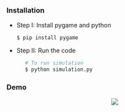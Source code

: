 
### Installation

* Step I: Install pygame and python 

      $ pip install pygame
* Step II: Run the code
```sh
      # To run simulation
      $ python simulation.py
```
### Demo

<p align="center">
    <img src="./Demo.gif">
</p>